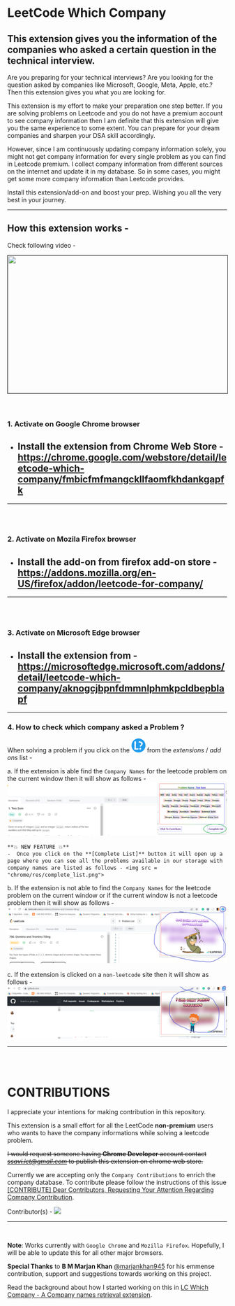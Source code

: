 # LeetCode Which Company

## This extension gives you the information of the companies who asked a certain question in the technical interview.
Are you preparing for your technical interviews? Are you looking for the question asked by companies like Microsoft, Google, Meta, Apple, etc.? Then this extension gives you what you are looking for.

This extension is my effort to make your preparation one step better. If you are solving problems on Leetcode and you do not have a premium account to see company information then I am definite that this extension will give you the same experience to some extent. You can prepare for your dream companies and sharpen your DSA skill accordingly.

However, since I am continuously updating company information solely, you might not get company information for every single problem as you can find in Leetcode premium. I collect company information from different sources on the internet and update it in my database. So in some cases, you might get some more company information than Leetcode provides.

Install this extension/add-on and boost your prep. Wishing you all the very best in your journey.

------ 
## How this extension works - 
Check following video - <br>
<center> 
<a href="http://www.youtube.com/watch?feature=player_embedded&v=hq_aiK_POY0" target="_blank">
 <img src="https://img.youtube.com/vi/hq_aiK_POY0/default.jpg" width="560" height="315" border="1" />
</a>
</center>
<br><br>

### **1. Activate on Google Chrome browser**

- ## Install the extension from Chrome Web Store - https://chrome.google.com/webstore/detail/leetcode-which-company/fmbicfmfmangckllfaomfkhdankgapfk
----
<br><br>
### **2. Activate on Mozila Firefox browser**

- ## Install the add-on from firefox add-on store - https://addons.mozilla.org/en-US/firefox/addon/leetcode-for-company/
---
<br><br>
### **3. Activate on Microsoft Edge browser**

- ## Install the extension from - https://microsoftedge.microsoft.com/addons/detail/leetcode-which-company/aknogcjbpnfdmmnlphmkpcldbepblapf

---
### **4. How to check which company asked a Problem ?**
When solving a problem if you click on the ![icon](chrome/res/32.png) from the *extensions* / *add ons* list -

a. If the extension is able find the `Company Names` for the leetcode problem on the current window then it will show as follows - 
![found](chrome/res/showing_value_ui.png)

    **💥 NEW FEATURE 💥**
    -  Once you click on the **[Complete List]** button it will open up a page where you can see all the problems available in our storage with company names are listed as follows - <img src = "chrome/res/complete_list.png">


b. If the extension is not able to find the `Company Names` for the leetcode problem on the current window or if the current window is not a leetcode problem then it will show as follows - 
![not found](chrome/res/showing_not_found_ui.png)



c. If the extension is clicked on a `non-leetcode` site then it will show as follows - 
![not found](chrome/res/showing_non_lc_ui.png)


-----
<br><br>

# CONTRIBUTIONS
I appreciate your intentions for making contribution in this repository. 

This extension is a small effort for all the LeetCode **non-premium** users who wants to have the company informations while solving a leetcode problem. 

~~I would request someone having **Chrome Developer** account contact *ssavi.ict@gmail.com* to publish this extension on chrome web store.~~

Currently we are accepting only the `Company Contributions` to enrich the company database. To contribute please follow the instructions of this issue [[CONTRIBUTE] Dear Contributors, Requesting Your Attention Regarding Company Contribution](https://github.com/ssavi-ict/LC-Which-Company/issues/4).


Contributor(s) - 
<a href="https://github.com/ssavi-ict/lc-which-company/graphs/contributors">
  <img src="https://contrib.rocks/image?repo=ssavi-ict/lc-which-company" />
</a>

----
<br>

**Note**: Works currently with `Google Chrome` and `Mozilla Firefox`. Hopefully, I will be able to update this for all other major browsers.

**Special Thanks** to **B M Marjan Khan** [@marjankhan945](https://github.com/marjankhan945) for his emmense contribution, support and suggestions towards working on this project.

Read the background about how I started working on this in [LC Which Company - A Company names retrieval extension](https://sites.google.com/view/iamavik/leetcode-which-company-a-company-names-retrieval-extension).

